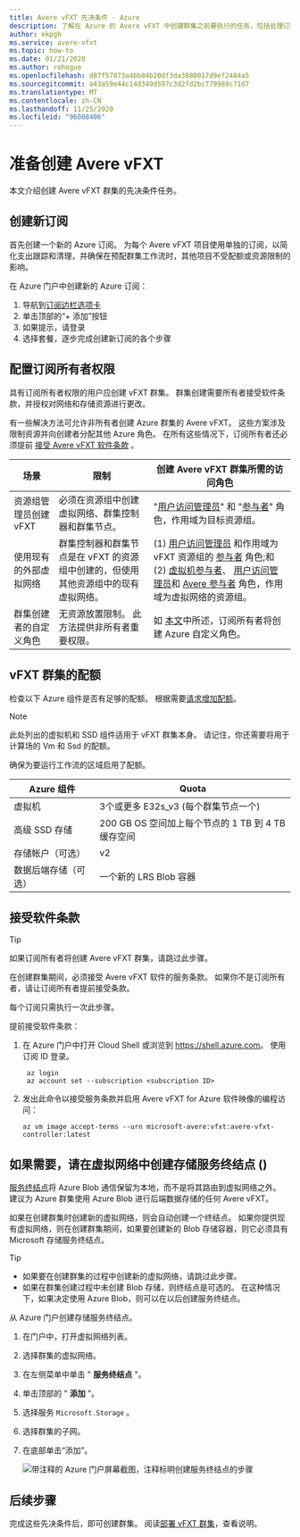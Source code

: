 ```yaml
---
title: Avere vFXT 先决条件 - Azure
description: 了解在 Azure 的 Avere vFXT 中创建群集之前要执行的任务，包括处理订阅、配额和存储服务终结点。
author: ekpgh
ms.service: avere-vfxt
ms.topic: how-to
ms.date: 01/21/2020
ms.author: rohogue
ms.openlocfilehash: d87f57873a4bb84b20df3da3880017d9ef2484a5
ms.sourcegitcommit: a43a59e44c14d349d597c3d2fd2bc779989c71d7
ms.translationtype: MT
ms.contentlocale: zh-CN
ms.lasthandoff: 11/25/2020
ms.locfileid: "96008406"
---
```

# <a name="prepare-to-create-the-avere-vfxt"></a>准备创建 Avere vFXT

本文介绍创建 Avere vFXT 群集的先决条件任务。

## <a name="create-a-new-subscription"></a>创建新订阅

首先创建一个新的 Azure 订阅。 为每个 Avere vFXT 项目使用单独的订阅，以简化支出跟踪和清理，并确保在预配群集工作流时，其他项目不受配额或资源限制的影响。

在 Azure 门户中创建新的 Azure 订阅：

1. 导航到[订阅边栏选项卡](https://ms.portal.azure.com/#blade/Microsoft_Azure_Billing/SubscriptionsBlade)
1. 单击顶部的“+ 添加”按钮
1. 如果提示，请登录
1. 选择套餐，逐步完成创建新订阅的各个步骤

## <a name="configure-subscription-owner-permissions"></a>配置订阅所有者权限

具有订阅所有者权限的用户应创建 vFXT 群集。 群集创建需要所有者接受软件条款，并授权对网络和存储资源进行更改。

有一些解决方法可允许非所有者创建 Azure 群集的 Avere vFXT。 这些方案涉及限制资源并向创建者分配其他 Azure 角色。 在所有这些情况下，订阅所有者还必须提前 [接受 Avere vFXT 软件条款](#accept-software-terms) 。

| 场景 | 限制 | 创建 Avere vFXT 群集所需的访问角色 |
|----------|--------|-------|
| 资源组管理员创建 vFXT | 必须在资源组中创建虚拟网络、群集控制器和群集节点。 | "[用户访问管理员](../role-based-access-control/built-in-roles.md#user-access-administrator)" 和 "[参与者](../role-based-access-control/built-in-roles.md#contributor)" 角色，作用域为目标资源组。 |
| 使用现有的外部虚拟网络 | 群集控制器和群集节点是在 vFXT 的资源组中创建的，但使用其他资源组中的现有虚拟网络。 |  (1) [用户访问管理员](../role-based-access-control/built-in-roles.md#user-access-administrator) 和作用域为 vFXT 资源组的 [参与者](../role-based-access-control/built-in-roles.md#contributor) 角色;和 (2) [虚拟机参与者](../role-based-access-control/built-in-roles.md#virtual-machine-contributor)、 [用户访问管理员](../role-based-access-control/built-in-roles.md#user-access-administrator)和 [Avere 参与者](../role-based-access-control/built-in-roles.md#avere-contributor) 角色，作用域为虚拟网络的资源组。 |
| 群集创建者的自定义角色 | 无资源放置限制。 此方法提供非所有者重要权限。 | 如 [本文](avere-vfxt-non-owner.md)中所述，订阅所有者将创建 Azure 自定义角色。 |

## <a name="quota-for-the-vfxt-cluster"></a>vFXT 群集的配额

检查以下 Azure 组件是否有足够的配额。 根据需要[请求增加配额](../azure-portal/supportability/resource-manager-core-quotas-request.md)。

> [!NOTE]
> 此处列出的虚拟机和 SSD 组件适用于 vFXT 群集本身。 请记住，你还需要将用于计算场的 Vm 和 Ssd 的配额。
>
> 确保为要运行工作流的区域启用了配额。

|Azure 组件|Quota|
|----------|-----------|
|虚拟机|3个或更多 E32s_v3 (每个群集节点一个)  |
|高级 SSD 存储|200 GB OS 空间加上每个节点的 1 TB 到 4 TB 缓存空间 |
|存储帐户（可选） |v2|
|数据后端存储（可选） |一个新的 LRS Blob 容器 |
<!-- this table also appears in the overview - update it there if updating here -->

## <a name="accept-software-terms"></a>接受软件条款

> [!TIP]
> 如果订阅所有者将创建 Avere vFXT 群集，请跳过此步骤。

在创建群集期间，必须接受 Avere vFXT 软件的服务条款。 如果你不是订阅所有者，请让订阅所有者提前接受条款。

每个订阅只需执行一次此步骤。

提前接受软件条款：

1. 在 Azure 门户中打开 Cloud Shell 或浏览到 <https://shell.azure.com>。 使用订阅 ID 登录。

   ```azurecli
    az login
    az account set --subscription <subscription ID>
   ```

1. 发出此命令以接受服务条款并启用 Avere vFXT for Azure 软件映像的编程访问：

   ```azurecli
   az vm image accept-terms --urn microsoft-avere:vfxt:avere-vfxt-controller:latest
   ```

## <a name="create-a-storage-service-endpoint-in-your-virtual-network-if-needed"></a>如果需要，请在虚拟网络中创建存储服务终结点 () 

[服务终结点](../virtual-network/virtual-network-service-endpoints-overview.md)将 Azure Blob 通信保留为本地，而不是将其路由到虚拟网络之外。 建议为 Azure 群集使用 Azure Blob 进行后端数据存储的任何 Avere vFXT。

如果在创建群集时创建新的虚拟网络，则会自动创建一个终结点。 如果你提供现有虚拟网络，则在创建群集期间，如果要创建新的 Blob 存储容器，则它必须具有 Microsoft 存储服务终结点。<!-- if there is no endpoint in that situation, the cluster creation will fail -->

> [!TIP]
>
>* 如果要在创建群集的过程中创建新的虚拟网络，请跳过此步骤。
>* 如果在群集创建过程中未创建 Blob 存储，则终结点是可选的。 在这种情况下，如果决定使用 Azure Blob，则可以在以后创建服务终结点。

从 Azure 门户创建存储服务终结点。

1. 在门户中，打开虚拟网络列表。
1. 选择群集的虚拟网络。
1. 在左侧菜单中单击 " **服务终结点** "。
1. 单击顶部的 " **添加** "。
1. 选择服务 ``Microsoft.Storage`` 。
1. 选择群集的子网。
1. 在底部单击“添加”。

   ![带注释的 Azure 门户屏幕截图，注释标明创建服务终结点的步骤](media/avere-vfxt-service-endpoint.png)

## <a name="next-steps"></a>后续步骤

完成这些先决条件后，即可创建群集。 阅读[部署 vFXT 群集](avere-vfxt-deploy.md)，查看说明。